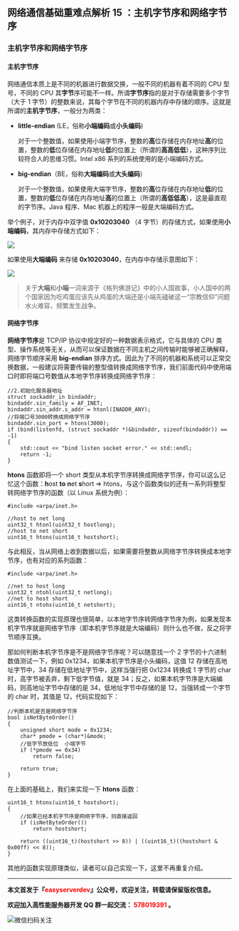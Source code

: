 ## 网络通信基础重难点解析 15 ：主机字节序和网络字节序



### 主机字节序和网络字节序

#### 主机字节序

网络通信本质上是不同的机器进行数据交换，一般不同的机器有着不同的 CPU 型号，不同的 CPU 其**字节**序可能不一样。所谓**字节序**指的是对于存储需要多个字节（大于 1 字节）的整数来说，其每个字节在不同的机器内存中存储的顺序。这就是所谓的**主机字节序**，一般分为两类：

- **little-endian** (LE，俗称**小端编码**或**小头编码**)

  对于一个整数值，如果使用小端字节序，整数的**高**位存储在内存地址**高**的位置，整数的**低**位存储在内存地址**低**的位置上（所谓的**高高低低**），这种序列比较符合人的思维习惯。Intel x86 系列的系统使用的是小端编码方式。

- **big-endian**（BE，俗称**大端编码**或**大头编码**）

  对于一个整数值，如果使用大端字节序，整数的**高**位存储在内存地址**低**的位置，整数的**低**位存储在内存地址**高**的位置上（所谓的**高低低高**），这是最直观的字节序。Java 程序、Mac 机器上的程序一般是大端编码方式。

举个例子，对于内存中双字值 **0x10203040** （4 字节）的存储方式，如果使用**小端编码**，其内存中存储方式如下：

![](http://www.hootina.org/github_easyserverdev/20190319144307.png)

如果使用**大端编码** 来存储 **0x10203040**，在内存中存储示意图如下：

![](http://www.hootina.org/github_easyserverdev/20190319144516.png)

>关于**大端**和**小端**一词来源于《格列佛游记》中的小人国故事，小人国中的两个国家因为吃鸡蛋应该先从鸡蛋的大端还是小端先磕破这一“宗教信仰”问题水火难容，频繁发生战争。



#### 网络字节序

**网络字节序**是 TCP/IP 协议中规定好的一种数据表示格式，它与具体的 CPU 类型、操作系统等无关，从而可以保证数据在不同主机之间传输时能够被正确解释，网络字节顺序采用 **big-endian** 排序方式。因此为了不同的机器和系统可以正常交换数据，一般建议将需要传输的整型值转换成网络字节序，我们前面代码中使用端口时即将端口号数值从本地字节序转换成网络字节序：

```
//2.初始化服务器地址
struct sockaddr_in bindaddr;
bindaddr.sin_family = AF_INET;
bindaddr.sin_addr.s_addr = htonl(INADDR_ANY);
//将端口号3000转换成网络字节序
bindaddr.sin_port = htons(3000);
if (bind(listenfd, (struct sockaddr *)&bindaddr, sizeof(bindaddr)) == -1)
{
    std::cout << "bind listen socket error." << std::endl;
    return -1;
}
```



**htons** 函数即将一个 short 类型从本机字节序转换成网络字节序，你可以这么记忆这个函数：**h**ost **to** **n**et **s**hort => htons，与这个函数类似的还有一系列将整型转网络字节序的函数（以 Linux 系统为例）：

```
#include <arpa/inet.h>

//host to net long
uint32_t htonl(uint32_t hostlong);
//host to net short
uint16_t htons(uint16_t hostshort);
```

与此相反，当从网络上收到数据以后，如果需要将整数从网络字节序转换成本地字节序，也有对应的系列函数：

```
#include <arpa/inet.h>

//net to host long
uint32_t ntohl(uint32_t netlong);
//net to host short
uint16_t ntohs(uint16_t netshort);
```



这类转换函数的实现原理也很简单，以本地字节序转网络字节序为例，如果发现本机字节序就是网络字节序（即本机字节序就是大端编码）则什么也不做，反之将字节顺序互换。

那如何判断本机字节序是不是网络字节序呢？可以随意找一个 2 字节的十六进制数值测试一下，例如 0x1234，如果本机字节序是小头编码，这值 12 存储在高地址字节中，34 存储在低地址字节中，这样当强行把 0x1234 转换成  1 字节的 char 时，高字节被丢弃，剩下低字节值，就是 34；反之，如果本机字节序是大端编码，则高地址字节中存储的是 34，低地址字节中存储的是 12，当强转成一个字节的 char 时，其值是 12，代码实现如下：

```
//判断本机是否是网络字节序
bool isNetByteOrder()
{
    unsigned short mode = 0x1234;
    char* pmode = (char*)&mode;
    //低字节放低位  小端字节
    if (*pmode == 0x34)
        return false;

    return true;
}
```

在上面的基础上，我们来实现一下 **htons** 函数：

```
uint16_t htons(uint16_t hostshort);
{
    //如果已经本机字节序是网络字节序，则直接返回
    if (isNetByteOrder())
        return hostshort;

    return ((uint16_t)(hostshort >> 8)) | ((uint16_t)((hostshort & 0x00ff) << 8));
}
```

其他的函数实现原理类似，读者可以自己实现一下，这里不再重复介绍。



------

**本文首发于『<font color=red>easyserverdev</font>』公众号，欢迎关注，转载请保留版权信息。**

**欢迎加入高性能服务器开发 QQ 群一起交流：<font color=red> 578019391 </font>。**

![微信扫码关注](https://github.com/balloonwj/easyserverdev/blob/master/articlelog.jpg)